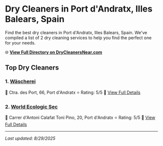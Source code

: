 # Dry Cleaners in Port d'Andratx, Illes Balears, Spain

Find the best dry cleaners in Port d'Andratx, Illes Balears, Spain. We've compiled a list of 2 dry cleaning services to help you find the perfect one for your needs.

🌐 **[View Full Directory on DryCleanersNear.com](https://drycleanersnear.com/city/Spain/Illes%20Balears/Port%20d'Andratx)**

## Top Dry Cleaners

### 1. [Wäscherei](https://drycleanersnear.com/dryCleaner/68b0e0cd033494bdc84aafc7/w-scherei)
📍 Ctra. des Port, 66, Port d'Andratx
⭐ Rating: 5/5
🔗 [View Full Details](https://drycleanersnear.com/dryCleaner/68b0e0cd033494bdc84aafc7/w-scherei)

### 2. [World Ecologic Sec](https://drycleanersnear.com/dryCleaner/68b0e12a033494bdc84ab152/world-ecologic-sec)
📍 Carrer d'Antoni Calafat Toni Pino, 20, Port d'Andratx
⭐ Rating: 5/5
🔗 [View Full Details](https://drycleanersnear.com/dryCleaner/68b0e12a033494bdc84ab152/world-ecologic-sec)


---

*Last updated: 8/29/2025*
